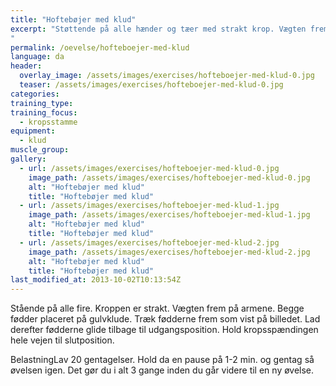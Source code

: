 ```yaml
---
title: "Hoftebøjer med klud"
excerpt: "Støttende på alle hænder og tæer med strakt krop. Vægten frem på armene. Begge fødder placeret på gulvklude. Træk fødderne frem mod hænderne ved at bøje i hoften. Lad derefter fødderne glide tilbage til udgangsposition. Hold kropsspændingen hele vejen til slutposition.
"
permalink: /oevelse/hofteboejer-med-klud
language: da
header:
  overlay_image: /assets/images/exercises/hofteboejer-med-klud-0.jpg
  teaser: /assets/images/exercises/hofteboejer-med-klud-0.jpg
categories:
training_type: 
training_focus: 
  - kropsstamme
equipment:
  - klud
muscle_group:
gallery:
  - url: /assets/images/exercises/hofteboejer-med-klud-0.jpg
    image_path: /assets/images/exercises/hofteboejer-med-klud-0.jpg
    alt: "Hoftebøjer med klud"
    title: "Hoftebøjer med klud"
  - url: /assets/images/exercises/hofteboejer-med-klud-1.jpg
    image_path: /assets/images/exercises/hofteboejer-med-klud-1.jpg
    alt: "Hoftebøjer med klud"
    title: "Hoftebøjer med klud"
  - url: /assets/images/exercises/hofteboejer-med-klud-2.jpg
    image_path: /assets/images/exercises/hofteboejer-med-klud-2.jpg
    alt: "Hoftebøjer med klud"
    title: "Hoftebøjer med klud"
last_modified_at: 2013-10-02T10:13:54Z
---
```


Stående på alle fire. Kroppen er strakt. Vægten frem på armene. Begge fødder placeret på gulvklude. Træk fødderne frem som vist på billedet. Lad derefter fødderne glide tilbage til udgangsposition. Hold kropsspændingen hele vejen til slutposition.

BelastningLav 20 gentagelser. Hold da en pause på 1-2 min. og gentag så øvelsen igen. Det gør du i alt 3 gange inden du går videre til en ny øvelse.
